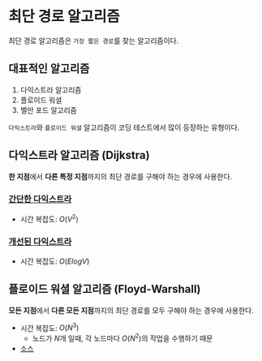 # 최단 경로 알고리즘
최단 경로 알고리즘은 `가장 짧은 경로`를 찾는 알고리즘이다.

## 대표적인 알고리즘
1. 다익스트라 알고리즘
2. 플로이드 워셜
3. 벨만 포드 알고리즘

`다익스트라`와 `플로이드 워셜` 알고리즘이 코딩 테스트에서 많이 등장하는 유형이다.

## 다익스트라 알고리즘 (Dijkstra)
**한 지점**에서 **다른 특정 지점**까지의 최단 경로를 구해야 하는 경우에 사용한다.
### [간단한 다익스트라](dijkstra.py)
- 시간 복잡도: $O(V^2)$
### [개선된 다익스트라](improved_dijkstra.py)
- 시간 복잡도: $O(ElogV)$
## 플로이드 워셜 알고리즘 (Floyd-Warshall)
**모든 지점**에서 **다른 모든 지점**까지의 최단 경로를 모두 구해야 하는 경우에 사용한다.
- 시간 복잡도: $O(N^3)$
  - 노드가 $N$개 일때, 각 노드마다 $O(N^2)$의 작업을 수행하기 때문
- [소스](floyd_warshall.py)